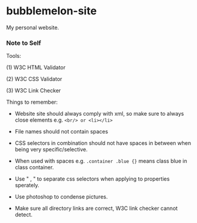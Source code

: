 # bubblemelon-site
My personal website.

### Note to Self


Tools:

(1) W3C HTML Validator

(2) W3C CSS Validator

(3) W3C Link Checker



Things to remember:


* Website site should always comply with xml, so make sure to always close elements e.g. ` <br/> or <li></li> `
	
* File names should not contain spaces

* CSS selectors in combination should not have spaces in between when being very specific/selective. 

* When used with spaces e.g. `.container .blue {}` means class blue in class container. 
	
* Use " , " to separate css selectors when applying to properties sperately.

* Use photoshop to condense pictures.
	
* Make sure all directory links are correct, W3C link checker cannot detect. 
